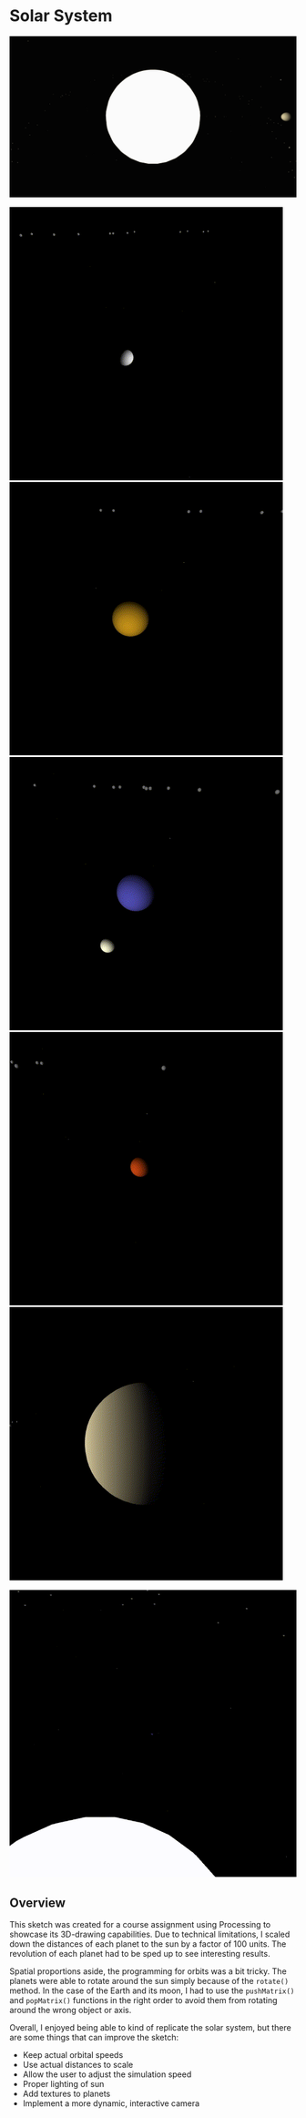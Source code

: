 # Solar System

![](media/full_view.gif "A view of half the solar system with planets and asteroids orbiting around the Sun")

![](media/mercury.gif "Mercury")
![](media/venus.gif "Venus")
![](media/earth.gif "Earth and the Moon")
![](media/mars.gif "Mars")
![](media/jupiter.gif "Jupiter")

![](media/earth_top_down.gif "Tracking Earth and the Moon from top-down view")

## Overview

This sketch was created for a course assignment using Processing to showcase its 3D-drawing capabilities. Due to technical limitations, I scaled down the distances of each planet to the sun by a factor of 100 units. The revolution of each planet had to be sped up to see interesting results.

Spatial proportions aside, the programming for orbits was a bit tricky. The planets were able to rotate around the sun simply because of the `rotate()` method. In the case of the Earth and its moon, I had to use the `pushMatrix()` and `popMatrix()` functions in the right order to avoid them from rotating around the wrong object or axis.

Overall, I enjoyed being able to kind of replicate the solar system, but there are some things that can improve the sketch:
* Keep actual orbital speeds
* Use actual distances to scale
* Allow the user to adjust the simulation speed
* Proper lighting of sun
* Add textures to planets
* Implement a more dynamic, interactive camera